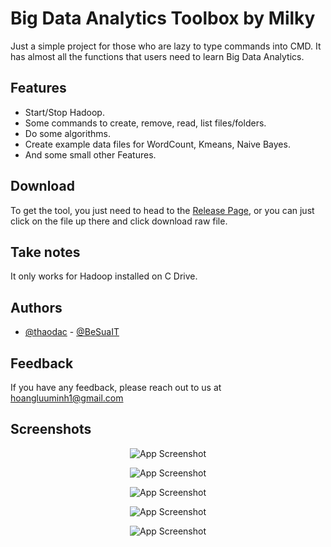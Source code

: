 # Big Data Analytics Toolbox by Milky

Just a simple project for those who are lazy to type commands into CMD. It has almost all the functions that users need to learn Big Data Analytics.


## Features

- Start/Stop Hadoop.
- Some commands to create, remove, read, list files/folders.
- Do some algorithms.
- Create example data files for WordCount, Kmeans, Naive Bayes.
- And some small other Features.


## Download

To get the tool, you just need to head to the [Release Page](https://github.com/BeSuaIT/Big-Data-Analytics-Toolbox-by-Milky/releases), or you can just click on the file up there and click download raw file.
    
## Take notes

It only works for Hadoop installed on C Drive.


## Authors

- [@thaodac](https://thaodac.github.io/tlu_bigdata/) - [@BeSuaIT](https://github.com/BeSuaIT)


## Feedback

If you have any feedback, please reach out to us at hoangluuminh1@gmail.com


## Screenshots

<div align="center">

![App Screenshot](https://i.imgur.com/SklmzF1.png)

![App Screenshot](https://i.imgur.com/FPK79VV.png)

![App Screenshot](https://i.imgur.com/07fyTdU.png)

![App Screenshot](https://i.imgur.com/wy3YXVe.png)

![App Screenshot](https://i.imgur.com/PIKEdnK.png)

</div>
